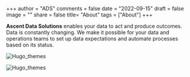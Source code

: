 +++
author = "ADS"
comments = false
date = "2022-09-15"
draft = false
image = ""
share = false
title= "About"
tags = ["About"]
+++


**Ascent Data Solutions** enables your data to act and produce outcomes.
Data is constantly changing. We make it possible for your data and operations teams to set up data expectations and automate processes based on its status.



![Hugo_themes](/blog/images/about.png)

![Hugo_themes](/blog/images/automation.jpg)

